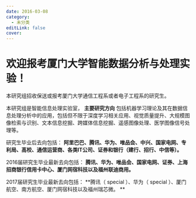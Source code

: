 ```yaml
---
date: 2016-03-08
category:
  - 未分类
editLink: false
cover: 
---
```



# 欢迎报考厦门大学智能数据分析与处理实验！

本研究组招收保送或报考厦门大学通信工程系或者电子工程系的研究生。


<!-- more -->


本研究组是智能信息处理实验室， **主要研究方向**
包括机器学习理论及其在数据信息处理分析中的应用，包括但不限于深度学习相关应用、视觉质量提升、大规模图像检索与识别、文本信息挖掘、跨媒体信息挖掘、遥感图像处理、医学图像信号处理等。



研究生毕业后去向包括： **阿里巴巴、腾讯、华为、唯品会、中兴、国家电网、专利局、高校、通信运营商、各类IT公司、证券和银行（建行、招行、中信等）。**



2016届研究生毕业最新去向包括： **腾讯、华为、唯品会、国家电网、证券、上海招商银行信用卡中心、厦门网宿科技以及福州联迪商用。**



2017届研究生毕业最新去向包括： **腾讯（ special  ）、华为（  special  ）、厦门航空、南方航空、厦门网宿科技以及福州瑞芯微。 **

